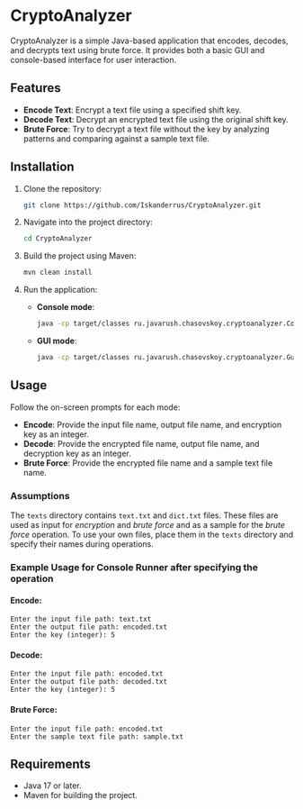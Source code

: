 # CryptoAnalyzer

CryptoAnalyzer is a simple Java-based application that encodes, decodes, and decrypts text using brute force. It
provides both a basic GUI and console-based interface for user interaction.

## Features

- **Encode Text**: Encrypt a text file using a specified shift key.
- **Decode Text**: Decrypt an encrypted text file using the original shift key.
- **Brute Force**: Try to decrypt a text file without the key by analyzing patterns and comparing against a sample text
  file.

## Installation

1. Clone the repository:
   ```bash
   git clone https://github.com/Iskanderrus/CryptoAnalyzer.git
   ```

2. Navigate into the project directory:
   ```bash
   cd CryptoAnalyzer
   ```

3. Build the project using Maven:
   ```bash
   mvn clean install
   ```

4. Run the application:
    - **Console mode**:
      ```bash
      java -cp target/classes ru.javarush.chasovskoy.cryptoanalyzer.ConsoleRunner
      ```
    - **GUI mode**:
      ```bash
      java -cp target/classes ru.javarush.chasovskoy.cryptoanalyzer.GuiRunner
      ```

## Usage

Follow the on-screen prompts for each mode:

- **Encode**: Provide the input file name, output file name, and encryption key as an integer.
- **Decode**: Provide the encrypted file name, output file name, and decryption key as an integer.
- **Brute Force**: Provide the encrypted file name and a sample text file name.

### Assumptions

The `texts` directory contains `text.txt` and `dict.txt` files. These files are used as input for _encryption_ and
_brute force_ and as a sample for the _brute force_ operation. To use your own files, place them in the `texts`
directory and specify their names during operations.

### Example Usage for Console Runner after specifying the operation

#### Encode:

```
Enter the input file path: text.txt
Enter the output file path: encoded.txt
Enter the key (integer): 5
```

#### Decode:

```
Enter the input file path: encoded.txt
Enter the output file path: decoded.txt
Enter the key (integer): 5
```

#### Brute Force:

```
Enter the input file path: encoded.txt
Enter the sample text file path: sample.txt
```

## Requirements

- Java 17 or later.
- Maven for building the project.


